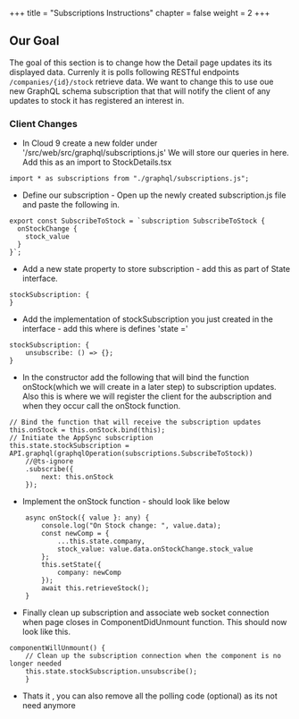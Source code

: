 +++
title = "Subscriptions Instructions"
chapter = false
weight = 2
+++

## Our Goal

The goal of this section is to change how the Detail page updates its its displayed data. Currenly it is polls following RESTful endpoints `/companies/{id}/stock` retrieve data. We want to change this to use oue new GraphQL schema subscription that that will notify the client of any updates to stock it has registered an interest in.

### Client Changes

-   In Cloud 9 create a new folder under '/src/web/src/graphql/subscriptions.js' We will store our queries in here. Add this as an import to StockDetails.tsx

```tsx
import * as subscriptions from "./graphql/subscriptions.js";
```

-   Define our subscription - Open up the newly created subscription.js file and paste the following in.

```tsx
export const SubscribeToStock = `subscription SubscribeToStock {
  onStockChange {
    stock_value
  }
}`;
```

-   Add a new state property to store subscription - add this as part of State interface.

```tsx
stockSubscription: {
}
```

-   Add the implementation of stockSubscription you just created in the interface - add this where is defines 'state ='

```tsx
stockSubscription: {
    unsubscribe: () => {};
}
```

-   In the constructor add the following that will bind the function onStock(which we will create in a later step) to subscription updates.
    Also this is where we will register the client for the aubscription and when they occur call the onStock function.

```tsx
// Bind the function that will receive the subscription updates
this.onStock = this.onStock.bind(this);
// Initiate the AppSync subscription
this.state.stockSubscription = API.graphql(graphqlOperation(subscriptions.SubscribeToStock))
    //@ts-ignore
    .subscribe({
        next: this.onStock
    });
```

-   Implement the onStock function - should look like below

```tsx
    async onStock({ value }: any) {
        console.log("On Stock change: ", value.data);
        const newComp = {
            ...this.state.company,
            stock_value: value.data.onStockChange.stock_value
        };
        this.setState({
            company: newComp
        });
        await this.retrieveStock();
    }
```

-   Finally clean up subscription and associate web socket connection when page closes in ComponentDidUnmount function. This should now look like this.

```tsx
componentWillUnmount() {
    // Clean up the subscription connection when the component is no longer needed
    this.state.stockSubscription.unsubscribe();
    }
```

-   Thats it , you can also remove all the polling code (optional) as its not need anymore
